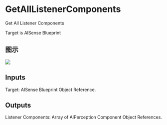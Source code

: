 # GetAllListenerComponents

Get All Listener Components

Target is AISense Blueprint

## 图示

![]($-20221218-17480716.png)

## Inputs

Target: AISense Blueprint Object Reference.  

## Outputs

Listener Components: Array of AIPerception Component Object References.


